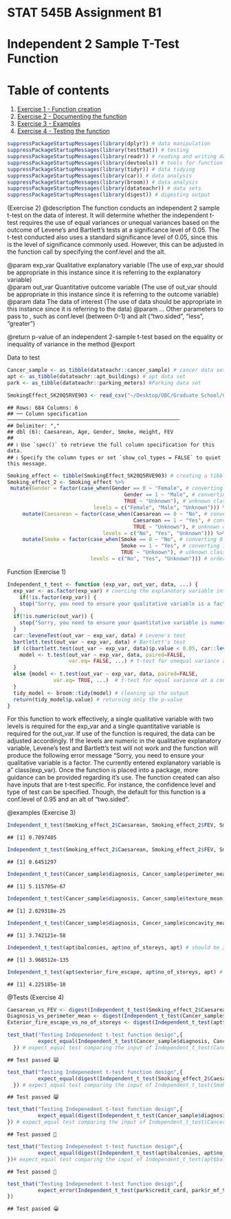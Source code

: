 STAT 545B Assignment B1
================

# Independent 2 Sample T-Test Function

# Table of contents

1.  [Exercise 1 - Function creation](#Exercise%201)
2.  [Exercise 2 - Documenting the function](#Exercise%202)
3.  [Exercise 3 - Examples](#Exercise%203)
4.  [Exercise 4 - Testing the function](#Exercise%204)

``` r
suppressPackageStartupMessages(library(dplyr)) # data manipulation
suppressPackageStartupMessages(library(testthat)) # testing
suppressPackageStartupMessages(library(readr)) # reading and writing data
suppressPackageStartupMessages(library(devtools)) # tools for function
suppressPackageStartupMessages(library(tidyr)) # data tidying
suppressPackageStartupMessages(library(car)) # data analysis
suppressPackageStartupMessages(library(broom)) # data analysis
suppressPackageStartupMessages(library(datateachr)) # data sets
suppressPackageStartupMessages(library(digest)) # digesting output
```

<a name="Exercise 2"></a>

(Exercise 2) @description The function conducts an independent 2 sample
t-test on the data of interest. It will determine whether the
independent t-test requires the use of equal variances or unequal
variances based on the outcome of Levene’s and Bartlett’s tests at a
significance level of 0.05. The t-test conducted also uses a standard
significance level of 0.05, since this is the level of significance
commonly used. However, this can be adjusted in the function call by
specifying the conf.level and the alt.

@param exp_var Qualitative explanatory variable (The use of exp_var
should be appropriate in this instance since it is referring to the
explanatory variable)  
@param out_var Quantitative outcome variable (The use of out_var should
be appropriate in this instance since it is referring to the outcome
variable) @param data The data of interest (The use of data should be
appropriate in this instance since it is referring to the data) @param …
Other parameters to pass to , such as conf.level (between 0-1) and alt
(“two.sided”, “less”, “greater”)

@return p-value of an independent 2-sample t-test based on the equality
or inequality of variance in the method @export

Data to test

``` r
Cancer_sample <- as_tibble(datateachr::cancer_sample) # cancer data set
apt <- as_tibble(datateachr::apt_buildings) # apt data set
park <- as_tibble(datateachr::parking_meters) #Parking data set

SmokingEffect_SK20Q5RVE903 <- read_csv("~/Desktop/UBC/Graduate School/Courses/Term 1/SPPH 400/Assignments/Assignment 3/SmokingEffect_SK20Q5RVE903.csv") # data from SPPH 400
```

    ## Rows: 684 Columns: 6
    ## ── Column specification ────────────────────────────────────────────────────────
    ## Delimiter: ","
    ## dbl (6): Caesarean, Age, Gender, Smoke, Height, FEV
    ## 
    ## ℹ Use `spec()` to retrieve the full column specification for this data.
    ## ℹ Specify the column types or set `show_col_types = FALSE` to quiet this message.

``` r
Smoking_effect <- tibble(SmokingEffect_SK20Q5RVE903) # creating a tibble
Smoking_effect_2 <- Smoking_effect %>% 
 mutate(Gender = factor(case_when(Gender == 0 ~ "Female", # converting entry 0 to Female
                                      Gender == 1 ~ "Male", # converting entry 1 to Male
                                      TRUE ~ "Unknown"), # unknown class
                            levels = c("Female", "Male", "Unknown"))) %>%
     mutate(Caesarean = factor(case_when(Caesarean == 0 ~ "No", # converting entry 0 to Non-cesarean birth
                                         Caesarean == 1 ~ "Yes", # converting entry 1 to Cesarean birth
                                         TRUE ~ "Unknown"), # unknown class
                               levels = c("No", "Yes", "Unknown"))) %>%
     mutate(Smoke = factor(case_when(Smoke == 0 ~ "No", # converting 0 to non-smoker
                                     Smoke == 1 ~ "Yes", # converting 1 to smoker
                                     TRUE ~ "Unknown"), # unknown class
                           levels = c("No", "Yes", "Unknown"))) # ordering levels
```

<a name="Exercise 1"></a>

Function (Exercise 1)

``` r
Independent_t_test <- function (exp_var, out_var, data, ...) {
  exp_var <- as.factor(exp_var) # coercing the explanatory variable into a factor
    if(!is.factor(exp_var)) {
    stop("Sorry, you need to ensure your qualitative variable is a factor", " The currently entered explanatory variable is a ", class(exp_var)) #Checks to see if the exp_var input is numeric
  }
  if(!is.numeric(out_var)) {
    stop("Sorry, you need to ensure your quantitative variable is numeric.", " The currently entered outcome variable is a ", class(out_var)) #Checks to see if the out_var input is numeric
  }
  car::leveneTest(out_var ~ exp_var, data) # Levene's test
  bartlett.test(out_var ~ exp_var, data) # Bartlett's test
  if (c(bartlett.test(out_var ~ exp_var, data)$p.value < 0.05, car::leveneTest(out_var ~ exp_var, data)$p.value < 0.05)){
    model <- t.test(out_var ~ exp_var, data, paired=FALSE, 
                    var.eq= FALSE, ...) # t-test for unequal variance at a confidence level of 0.95
  }
  else {model <- t.test(out_var ~ exp_var, data, paired=FALSE, 
               var.eq= TRUE, ...)  # t-test for equal variance at a confidence level of 0.95
  }
  tidy_model <- broom::tidy(model) # cleaning up the output
  return(tidy_model$p.value) # returning only the p-value
}
```

<p>
For this function to work effectively, a single qualitative variable
with two levels is required for the exp_var and a single quantitative
variable is required for the out_var. If use of the function is
required, the data can be adjusted accordingly. If the levels are
numeric in the qualitative explanatory variable, Levene’s test and
Bartlett’s test will not work and the function will produce the
following error message “Sorry, you need to ensure your qualitative
variable is a factor. The currently entered explanatory variable is a”
class(exp_var). Once the function is placed into a package, more
guidance can be provided regarding it’s use. The function created can
also have inputs that are t-test specific. For instance, the confidence
level and type of test can be specified. Though, the default for this
function is a conf.level of 0.95 and an alt of “two.sided”.
</p>

<a name="Exercise 3"></a>

@examples (Exercise 3)

``` r
Independent_t_test(Smoking_effect_2$Caesarean, Smoking_effect_2$FEV, Smoking_effect_2, conf.level=0.95, alt="two.sided") # should be 0.7097405
```

    ## [1] 0.7097405

``` r
Independent_t_test(Smoking_effect_2$Caesarean, Smoking_effect_2$FEV, Smoking_effect_2, conf.level=0.975, alt="greater") # should be 0.6451297
```

    ## [1] 0.6451297

``` r
Independent_t_test(Cancer_sample$diagnosis, Cancer_sample$perimeter_mean, Cancer_sample, conf.level=0.99, alt="less") # should be 5.115705e-67
```

    ## [1] 5.115705e-67

``` r
Independent_t_test(Cancer_sample$diagnosis, Cancer_sample$texture_mean, Cancer_sample, conf.level=0.95, alt="less") # should be 2.029318e-25
```

    ## [1] 2.029318e-25

``` r
Independent_t_test(Cancer_sample$diagnosis, Cancer_sample$concavity_mean, Cancer_sample, conf.level=0.95, alt="two.sided") # should be 3.742121e-58
```

    ## [1] 3.742121e-58

``` r
Independent_t_test(apt$balconies, apt$no_of_storeys, apt) # should be 3.968512e-135
```

    ## [1] 3.968512e-135

``` r
Independent_t_test(apt$exterior_fire_escape, apt$no_of_storeys, apt) # should be 4.225185e-10
```

    ## [1] 4.225185e-10

<a name="Exercise 4"></a>

@Tests (Exercise 4)

``` r
Caesarean_vs_FEV <- digest(Independent_t_test(Smoking_effect_2$Caesarean, Smoking_effect_2$FEV, Smoking_effect_2)) # digesting the Independent_t_test input
Diagnosis_vs_perimeter_mean <- digest(Independent_t_test(Cancer_sample$diagnosis, Cancer_sample$perimeter_mean, Cancer_sample)) # digesting the Independent_t_test input
Exterior_fire_escape_vs_no_of_storeys <- digest(Independent_t_test(apt$balconies, apt$no_of_storeys, apt)) # digesting the Independent_t_test input
```

``` r
test_that("Testing Indepenedent t-test function design",{ 
          expect_equal(Independent_t_test(Cancer_sample$diagnosis, Cancer_sample$texture_mean, Cancer_sample), 4.058636e-25)
  }) # expect_equal test comparing the input of Independent_t_test(Cancer_sample$diagnosis, Cancer_sample$texture_mean, Cancer_sample) to the digested input
```

    ## Test passed 😸

``` r
test_that("Testing Indepenedent t-test function design",{ 
          expect_equal(digest(Independent_t_test(Smoking_effect_2$Caesarean, Smoking_effect_2$FEV, Smoking_effect_2)), Caesarean_vs_FEV)
  }) # expect_equal test comparing the input of Independent_t_test(Smoking_effect_2$Caesarean, Smoking_effect_2$FEV, Smoking_effect_2) to the digested input
```

    ## Test passed 😸

``` r
test_that("Testing Indepenedent t-test function design",{ 
          expect_equal(digest(Independent_t_test(Cancer_sample$diagnosis, Cancer_sample$perimeter_mean, Cancer_sample)), Diagnosis_vs_perimeter_mean)
}) # expect_equal test comparing the input of Independent_t_test(Cancer_sample$diagnosis, Cancer_sample$perimeter_mean, Cancer_sample) to the digested input
```

    ## Test passed 🥳

``` r
test_that("Testing Indepenedent t-test function design",{
          expect_equal(digest(Independent_t_test(apt$balconies, apt$no_of_storeys, apt)), Exterior_fire_escape_vs_no_of_storeys)
})# expect_equal test comparing the input of Independent_t_test(apt$balconies, apt$no_of_storeys, apt) to the digested input
```

    ## Test passed 🌈

``` r
test_that("Testing Indepenedent t-test function design",{
          expect_error(Independent_t_test(park$credit_card, park$r_mf_9a_6p, park), "Sorry, you need to ensure your quantitative variable is numeric. The currently entered outcome variable is a character") # expect_error test comparing the input error to the predicted error
})
```

    ## Test passed 😀
